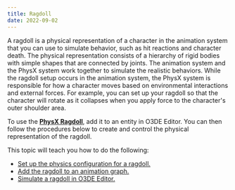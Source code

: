 ```yaml
---
title: Ragdoll
date: 2022-09-02
---
```


A ragdoll is a physical representation of a character in the animation system that you can use to simulate behavior, such as hit reactions and character death. The physical representation consists of a hierarchy of rigid bodies with simple shapes that are connected by joints. The animation system and the PhysX system work together to simulate the realistic behaviors. While the ragdoll setup occurs in the animation system, the PhysX system is responsible for how a character moves based on environmental interactions and external forces. For example, you can set up your ragdoll so that the character will rotate as it collapses when you apply force to the character's outer shoulder area.

To use the **[PhysX Ragdoll](/docs/user-guide/components/reference/physx/ragdoll/)**, add it to an entity in O3DE Editor. You can then follow the procedures below to create and control the physical representation of the ragdoll.

This topic will teach you how to do the following:
+ [Set up the physics configuration for a ragdoll.](/docs/user-guide/visualization/animation/animation-editor/ragdoll/ragdoll-physics-setup.md)
+ [Add the ragdoll to an animation graph.](/docs/user-guide/visualization/animation/animation-editor/ragdoll/ragdoll-adding-to-animation-graph.md)
+ [Simulate a ragdoll in O3DE Editor.](/docs/user-guide/visualization/animation/animation-editor/ragdoll/ragdoll-simulating-in-editor.md)
